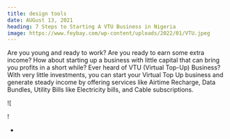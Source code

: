 ```yaml
---
title: design tools
date: AUGust 13, 2021
heading: 7 Steps to Starting A VTU Business in Nigeria
image: https://www.feybay.com/wp-content/uploads/2022/01/VTU.jpeg
---
```

Are you young and ready to work? Are you ready to earn some extra income? How about starting up a business with little capital that can bring you profits in a short while? Ever heard of VTU (Virtual Top-Up) Business? With very little investments, you can start your Virtual Top Up business and generate steady income by offering services like Airtime Recharge, Data Bundles, Utility Bills like Electricity bills, and Cable subscriptions.

![

!

*